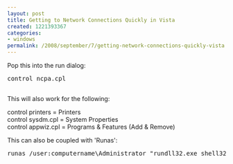 ```yaml
---
layout: post
title: Getting to Network Connections Quickly in Vista
created: 1221393367
categories:
- windows
permalink: /2008/september/7/getting-network-connections-quickly-vista
---
```

<p>Pop this into the run dialog:</p>
<pre>
control ncpa.cpl

</pre>
<p>This will also work for the following:</p>
<p>control printers = Printers&nbsp;<br />
control sysdm.cpl = System Properties<br />
control appwiz.cpl = Programs &amp; Features (Add &amp; Remove)</p>
<p>This can also be coupled with 'Runas':</p>
<pre>
runas /user:computername\Administrator &quot;rundll32.exe shell32.dll,Control_RunDLL&nbsp;ncpa.cpl&quot;

</pre>
